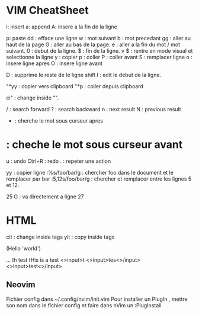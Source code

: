 # VIM CheatSheet

i: insert
a: append
A: insere a la fin de la ligne

p: paste
dd : efface une ligne
w : mot suivant
b : mot precedant
gg : aller au haut de la page
G : aller au bas de la page.
e : aller a la fin du mot / mot suivant.
0 : debut de la ligne.
$ : fin de la ligne.
v $ : rentre en mode visual et selectionne la ligne
y : copier
p : coller
P : coller avant
S : remplacer ligne
o : insere ligne apres
O : insere ligne avant

D : supprime le reste de le ligne
shift I : edit le debut de la ligne.

"*yy : copier vers clipboard
"*p : coller depuis clipboard

ci" : change inside "".

/ : search forward
? : search backward
n : next result
N : previous result

* : cherche le mot sous curseur apres
# : cheche le mot sous curseur avant

u : undo
Ctrl+R : redo
. : repeter une action


yy : copier ligne
:%s/foo/bar/g : chercher foo dans le document et le remplacer par bar
:5,12s/foo/bar/g : chercher et remplacer entre les lignes 5 et 12.

25 G : va directement a ligne 27


# HTML

cit : change inside tags
yit : copy inside tags





(Hello 'world')

...
th test tHis is a test 
<>input>t
<>input>tes<>/input>
<>input>test<>/input>


## Neovim

Fichier config dans ~/.config/nvim/init.vim
Pour installer un PlugIn , mettre son nom dans le fichier config et faire dans nVim un :PlugInstall
